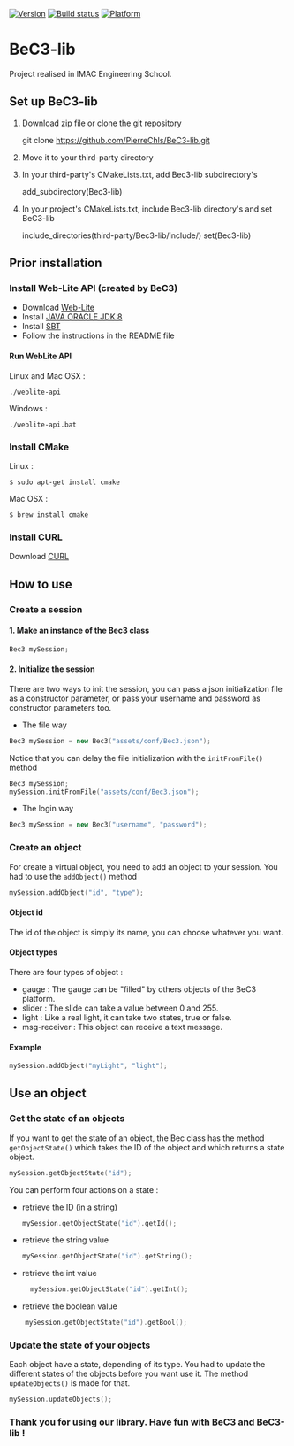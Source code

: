 [![Version](https://img.shields.io/badge/version-1.0-green.svg)](https://img.shields.io/badge/version-1.1-green.svg) [![Build status](https://img.shields.io/badge/build-passing-green.svg)](https://img.shields.io/badge/build-passing-green.svg) [![Platform](https://img.shields.io/badge/platform-Linux%20%7C%20OS%20X%20%7C%20Windows-lightgrey.svg)](https://img.shields.io/badge/platform-Linux%20%7C%20OS%20X%20%7C%20Windows-lightgrey.svg)

# BeC3-lib

Project realised in IMAC Engineering School.

## Set up BeC3-lib

1) Download zip file or clone the git repository

    git clone https://github.com/PierreChls/BeC3-lib.git

2) Move it to your third-party directory

3) In your third-party's CMakeLists.txt, add Bec3-lib subdirectory's

    add_subdirectory(Bec3-lib)

4) In your project's CMakeLists.txt, include Bec3-lib directory's and set BeC3-lib

    include_directories(third-party/Bec3-lib/include/)
    set(Bec3-lib)

## Prior installation



### Install Web-Lite API (created by BeC3)

- Download [Web-Lite](https://drive.google.com/file/d/0ByN00DGNcsTBSUZDbWktbXh2RHM/view?usp=sharing)
- Install [JAVA ORACLE JDK 8](http://www.oracle.com/technetwork/java/javase/downloads/jdk8-downloads-2133151.html)
- Install [SBT](http://www.scala-sbt.org/download.html)
- Follow the instructions in the README file

#### Run WebLite API

Linux and Mac OSX :

	./weblite-api

Windows :

	./weblite-api.bat

### Install CMake

Linux :

    $ sudo apt-get install cmake

Mac OSX :

    $ brew install cmake


### Install CURL

Download [CURL](http://curl.haxx.se/download.html)

## How to use

### Create a session
#### 1. Make an instance of the Bec3 class
```cpp
Bec3 mySession;
```
#### 2. Initialize the session
There are two ways to init the session, you can pass a json initialization file as a constructor parameter, or pass your username and password as constructor parameters too.
* The file way
```cpp
Bec3 mySession = new Bec3("assets/conf/Bec3.json");
```
Notice that you can delay the file initialization with the `initFromFile()` method
```cpp
Bec3 mySession;
mySession.initFromFile("assets/conf/Bec3.json");
```
* The login way
```cpp
Bec3 mySession = new Bec3("username", "password");
```

### Create an object
For create a virtual object, you need to add an object to your session. You had to use the `addObject()` method
```cpp
mySession.addObject("id", "type");
```
#### Object id
The id of the object is simply its name, you can choose whatever you want.
#### Object types
There are four types of object :
* gauge : The gauge can be "filled" by others objects of the BeC3 platform.
* slider : The slide can take a value between 0 and 255.
* light : Like a real light, it can take two states, true or false.
* msg-receiver : This object can receive a text message.

#### Example
```cpp
mySession.addObject("myLight", "light");
```
## Use an object
### Get the state of an objects
If you want to get the state of an object, the Bec class has the method `getObjectState()` which takes the ID of the object and which returns a state object.
```cpp
mySession.getObjectState("id");
```
You can perform four actions on a state :
* retrieve the ID (in a string)
  ```cpp
  mySession.getObjectState("id").getId();
  ```
* retrieve the string value
  ```cpp
  mySession.getObjectState("id").getString();
  ```
* retrieve the int value
  ```cpp
	mySession.getObjectState("id").getInt();
  ```
* retrieve the boolean value
```cpp
	mySession.getObjectState("id").getBool();
```

### Update the state of your objects
Each object have a state, depending of its type.
You had to update the different states of the objects before you want use it.
The method `updateObjects()` is made for that.
```cpp
mySession.updateObjects();
```
### Thank you for using our library. Have fun with BeC3 and BeC3-lib !
